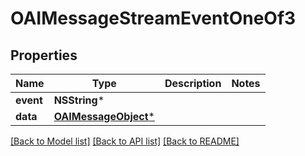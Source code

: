# OAIMessageStreamEventOneOf3

## Properties
Name | Type | Description | Notes
------------ | ------------- | ------------- | -------------
**event** | **NSString*** |  | 
**data** | [**OAIMessageObject***](OAIMessageObject.md) |  | 

[[Back to Model list]](../README.md#documentation-for-models) [[Back to API list]](../README.md#documentation-for-api-endpoints) [[Back to README]](../README.md)



